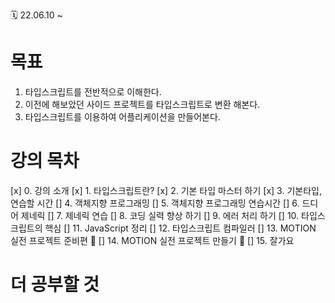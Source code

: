 🗓 22.06.10 ~

# 목표

1. 타입스크립트를 전반적으로 이해한다.
2. 이전에 해보았던 사이드 프로젝트를 타입스크립트로 변환 해본다.
3. 타입스크립트를 이용하여 어플리케이션을 만들어본다.

# 강의 목차

[x] 0. 강의 소개
[x] 1. 타입스크립트란?
[x] 2. 기본 타입 마스터 하기
[x] 3. 기본타입, 연습할 시간
[] 4. 객체지향 프로그래밍
[] 5. 객체지향 프로그래밍 연습시간
[] 6. 드디어 제네릭
[] 7. 제네릭 연습
[] 8. 코딩 실력 향상 하기
[] 9. 에러 처리 하기
[] 10. 타입스크립트의 핵심
[] 11. JavaScript 정리
[] 12. 타입스크립트 컴파일러
[] 13. MOTION 실전 프로젝트 준비편 🚀
[] 14. MOTION 실전 프로젝트 만들기 🚀
[] 15. 잘가요

# 더 공부할 것
